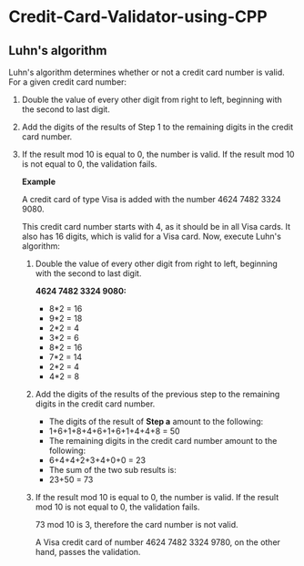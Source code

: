 # Credit-Card-Validator-using-CPP

## Luhn's algorithm

Luhn's algorithm determines whether or not a credit card number is valid. For a given credit card number:

1.  Double the value of every other digit from right to left, beginning with the second to last digit.
2.  Add the digits of the results of Step 1 to the remaining digits in the credit card number.
3.  If the result mod 10 is equal to 0, the number is valid. If the result mod 10 is not equal to 0, the validation fails.
    
    **Example**
    
    A credit card of type Visa is added with the number 4624 7482 3324 9080.
    
    This credit card number starts with 4, as it should be in all Visa cards. It also has 16 digits, which is valid for a Visa card. Now, execute Luhn's algorithm:
    
    1.  Double the value of every other digit from right to left, beginning with the second to last digit.
        
        **4624 7482 3324 9080:**
        
        -   8*2 = 16
        -   9*2 = 18
        -   2*2 = 4
        -   3*2 = 6
        -   8*2 = 16
        -   7*2 = 14
        -   2*2 = 4
        -   4*2 = 8
    2.  Add the digits of the results of the previous step to the remaining digits in the credit card number.
        -   The digits of the result of  **Step a**  amount to the following:
        -   1+6+1+8+4+6+1+6+1+4+4+8 = 50
        -   The remaining digits in the credit card number amount to the following:
        -   6+4+4+2+3+4+0+0 = 23
        -   The sum of the two sub results is:
        -   23+50 = 73
    3.  If the result mod 10 is equal to 0, the number is valid. If the result mod 10 is not equal to 0, the validation fails.
        
        73 mod 10 is 3, therefore the card number is not valid.
        
        A Visa credit card of number 4624 7482 3324 9780, on the other hand, passes the validation.
